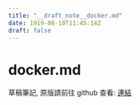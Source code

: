 ```yaml
---
title: "__draft_note__docker.md"
date: 1919-08-10T11:45:14Z
draft: false
---
```


# docker.md

草稿筆記, 原版請前往 github 查看: [連結](https://github.com/tinghaolai/just-random-note/blob/master/docker/docker.md)